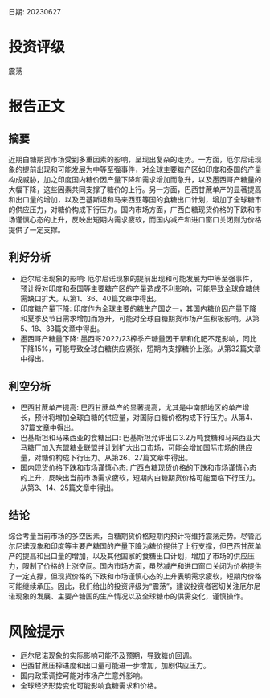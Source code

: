 
日期: 20230627

# 投资评级

震荡

# 报告正文

## 摘要

近期白糖期货市场受到多重因素的影响，呈现出复杂的走势。一方面，厄尔尼诺现象的提前出现和可能发展为中等至强事件，对全球主要糖产区如印度和泰国的产量构成威胁，加之印度国内糖价因产量下降和需求增加而急升，以及墨西哥产糖量的大幅下降，这些因素共同支撑了糖价的上行。另一方面，巴西甘蔗单产的显著提高和出口量的增加，以及巴基斯坦和马来西亚等国的食糖出口计划，增加了全球糖市的供应压力，对糖价构成下行压力。国内市场方面，广西白糖现货价格的下跌和市场谨慎心态的上升，反映出短期内需求疲软，而国内减产和进口窗口关闭则为价格提供了一定支撑。

## 利好分析

* 厄尔尼诺现象的影响: 厄尔尼诺现象的提前出现和可能发展为中等至强事件，预计将对印度和泰国等主要糖产区的产量造成不利影响，可能导致全球食糖供需缺口扩大。从第1、36、40篇文章中得出。
* 印度糖产量下降: 印度作为全球主要的糖生产国之一，其国内糖价因产量下降和夏季及节日需求增加而急升，可能对全球白糖期货市场产生积极影响。从第5、18、33篇文章中得出。
* 墨西哥产糖量下降: 墨西哥2022/23榨季产糖量因干旱和化肥不足影响，同比下降15%，可能导致全球白糖供应紧张，短期内支撑糖价上涨。从第32篇文章中得出。

## 利空分析

* 巴西甘蔗单产提高: 巴西甘蔗单产的显著提高，尤其是中南部地区的单产增长，预计将增加全球白糖的供应量，对国际白糖价格构成下行压力。从第4、37篇文章中得出。
* 巴基斯坦和马来西亚的食糖出口: 巴基斯坦允许出口3.2万吨食糖和马来西亚大马糖厂加入东盟糖业联盟并计划扩大出口市场，可能会增加国际市场的供应量，对糖价构成下行压力。从第26、27篇文章中得出。
* 国内现货价格下跌和市场谨慎心态: 广西白糖现货价格的下跌和市场谨慎心态的上升，反映出当前市场需求疲软，短期内白糖期货价格可能面临下行压力。从第3、14、25篇文章中得出。

## 结论

综合考量当前市场的多空因素，白糖期货价格短期内预计将维持震荡走势。尽管厄尔尼诺现象和印度等主要产糖国的产量下降为糖价提供了上行支撑，但巴西甘蔗单产的提高和出口量的增加，以及其他国家的食糖出口计划，增加了市场的供应压力，限制了价格的上涨空间。国内市场方面，虽然减产和进口窗口关闭为价格提供了一定支撑，但现货价格的下跌和市场谨慎心态的上升表明需求疲软，短期内价格可能继续承压。因此，我们给出的投资评级为“震荡”，建议投资者密切关注厄尔尼诺现象的发展、主要产糖国的生产情况以及全球糖市的供需变化，谨慎操作。

# 风险提示

* 厄尔尼诺现象的实际影响可能不及预期，导致糖价回调。
* 巴西甘蔗压榨进度和出口量可能进一步增加，加剧供应压力。
* 国内政策调控可能对市场产生意外影响。
* 全球经济形势变化可能影响食糖需求和价格。
